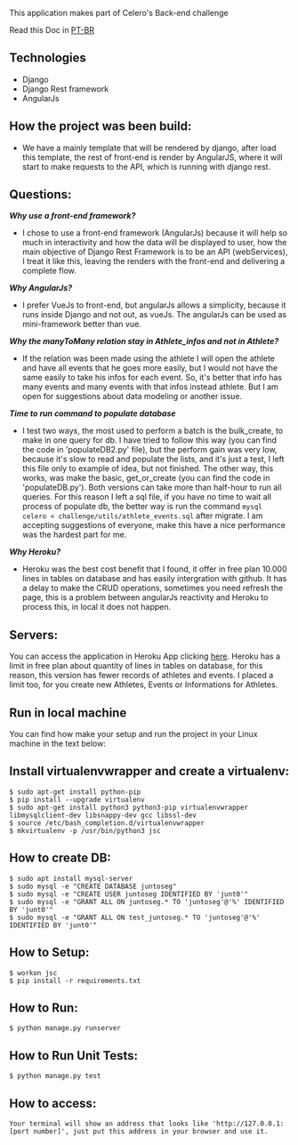 This application makes part of Celero's Back-end challenge

Read this Doc in [PT-BR](README.pt.md)

## Technologies
* Django
* Django Rest framework
* AngularJs

## How the project was been build:
* We have a mainly template that will be rendered by django, after load this template, the rest of front-end is render by AngularJS,
where it will start to make requests to the API, which is running with django rest.

## Questions:
***Why use a front-end framework?***
* I chose to use a front-end framework (AngularJs) because it will help so much in interactivity and how the data will be
displayed to user, how the main objective of Django Rest Framework is to be an API (webServices), I treat it like this, leaving the renders
with the front-end and delivering a complete flow.

***Why AngularJs?***
* I prefer VueJs to front-end, but angularJs allows a simplicity, because it runs inside Django and not out, as vueJs. The angularJs can be used
as mini-framework better than vue.

***Why the manyToMany relation stay in Athlete_infos and not in Athlete?***
* If the relation was been made using the athlete I will open the athlete and have all events that he goes more easily,
but I would not have the same easily to take his infos for each event. So, it's better that info has many events and
many events with that infos instead athlete. But I am open for suggestions about data modeling or another issue.

***Time to run command to populate database***
* I test two ways, the most used to perform a batch is the bulk_create, to make in one query for db. I have tried to follow this way (you can find the code in 'populateDB2.py' file), but the perform gain was very low, because it's slow to read and populate the lists, and it's just a test, I left this file only to example of idea, but not finished. The other way, this works, was make the basic, get_or_create (you can find the code in 'populateDB.py'). Both versions can take more than half-hour to run all queries. For this reason I left a sql file, if you have no time to wait all process of populate db, the better way is run the command 
`mysql celero < challenge/utils/athlete_events.sql` after migrate. I am accepting suggestions of everyone, make this have a nice performance was the hardest part for me.

***Why Heroku?***
* Heroku was the best cost benefit that I found, it offer in free plan 10.000 lines in tables on database and has easily intergration with github. It has a delay to make the CRUD operations, sometimes you need refresh the page, this is a problem between angularJs reactivity and Heroku to process this, in local it does not happen.


## Servers:
You can access the application in Heroku App clicking [here](https://challenge-celero.herokuapp.com/).
Heroku has a limit in free plan about quantity of lines in tables on database, for this reason, this version has fewer records of athletes and events. I placed a limit too, for you create new Athletes, Events or Informations for Athletes.

## Run in local machine
You can find how make your setup and run the project in your Linux machine in the text below:

## Install virtualenvwrapper and create a virtualenv:
    $ sudo apt-get install python-pip
    $ pip install --upgrade virtualenv
    $ sudo apt-get install python3 python3-pip virtualenvwrapper libmysqlclient-dev libsnappy-dev gcc libssl-dev
    $ source /etc/bash_completion.d/virtualenvwrapper
    $ mkvirtualenv -p /usr/bin/python3 jsc

## How to create DB:
    $ sudo apt install mysql-server
    $ sudo mysql -e "CREATE DATABASE juntoseg"
    $ sudo mysql -e "CREATE USER juntoseg IDENTIFIED BY 'junt0'"
    $ sudo mysql -e "GRANT ALL ON juntoseg.* TO 'juntoseg'@'%' IDENTIFIED BY 'junt0'"
    $ sudo mysql -e "GRANT ALL ON test_juntoseg.* TO 'juntoseg'@'%' IDENTIFIED BY 'junt0'"

## How to Setup:
    $ workon jsc
    $ pip install -r requirements.txt

## How to Run:
    $ python manage.py runserver

## How to Run Unit Tests:
    $ python manage.py test

## How to access:
    Your terminal will show an address that looks like 'http://127.0.0.1:[port number]', just put this address in your browser and use it.